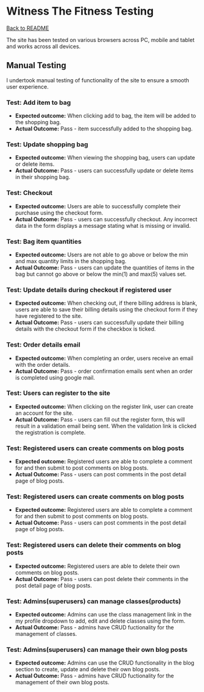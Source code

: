 # **Witness The Fitness Testing**

[Back to README](README.md)

The site has been tested on various browsers across PC, mobile and tablet and works across all devices.

## **Manual Testing**

I undertook manual testing of functionality of the site to ensure a smooth user experience.

### **Test: Add item to bag**

* **Expected outcome:** When clicking add to bag, the item will be added to the shopping bag.
* **Actual Outcome:** Pass - item successfully added to the shopping bag.

### **Test: Update shopping bag**

* **Expected outcome:** When viewing the shopping bag, users can update or delete items.
* **Actual Outcome:** Pass - users can successfully update or delete items in their shopping bag.

### **Test: Checkout**

* **Expected outcome:** Users are able to successfully complete their purchase using the checkout form.
* **Actual Outcome:** Pass - users can successfully checkout. Any incorrect data in the form displays a message stating what is missing or invalid.

### **Test: Bag item quantities**

* **Expected outcome:** Users are not able to go above or below the min and max quantity limits in the shopping bag.
* **Actual Outcome:** Pass - users can update the quantities of items in the bag but cannot go above or below the min(1) and max(5) values set.

### **Test: Update details during checkout if registered user**

* **Expected outcome:** When checking out, if there billing address is blank, users are able to save their billing details using the checkout form if they have registered to the site.
* **Actual Outcome:** Pass - users can successfully update their billing details with the checkout form if the checkbox is ticked.

### **Test: Order details email**

* **Expected outcome:** When completing an order, users receive an email with the order details.
* **Actual Outcome:** Pass - order confirmation emails sent when an order is completed using google mail.

### **Test: Users can register to the site**

* **Expected outcome:** When clicking on the register link, user can create an account for the site.
* **Actual Outcome:** Pass - users can fill out the register form, this will result in a validation email being sent. When the validation link is clicked the registration is complete.

### **Test: Registered users can create comments on blog posts**

* **Expected outcome:** Registered users are able to complete a comment for and then submit to post comments on blog posts.
* **Actual Outcome:** Pass - users can post comments in the post detail page of blog posts.

### **Test: Registered users can create comments on blog posts**

* **Expected outcome:** Registered users are able to complete a comment for and then submit to post comments on blog posts.
* **Actual Outcome:** Pass - users can post comments in the post detail page of blog posts.

### **Test: Registered users can delete their comments on blog posts**

* **Expected outcome:** Registered users are able to delete their own comments on blog posts.
* **Actual Outcome:** Pass - users can post delete their comments in the post detail page of blog posts.

### **Test: Admins(superusers) can manage classes(products)**

* **Expected outcome:** Admins can use the class management link in the my profile dropdown to add, edit and delete classes using the form.
* **Actual Outcome:** Pass - admins have CRUD fuctionality for the management of classes.

### **Test: Admins(superusers) can manage their own blog posts**

* **Expected outcome:** Admins can use the CRUD functionality in the blog section to create, update and delete their own blog posts.
* **Actual Outcome:** Pass - admins have CRUD fuctionality for the management of their own blog posts.